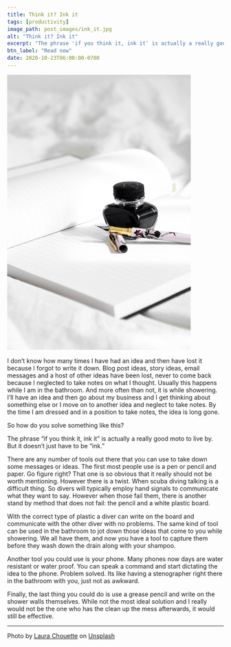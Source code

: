 ```yaml
---
title: Think it? Ink it
tags: [productivity]
image_path: post_images/ink_it.jpg
alt: "Think it? Ink it"
excerpt: "The phrase 'if you think it, ink it' is actually a really good moto to live by. But it doesn’t just have to be 'ink.'"
btn_label: "Read now"
date: 2020-10-23T06:00:00-0700
---
```

![ink_it][image]

I don’t know how many times I have had an idea and then have lost it because I forgot to write it down. Blog post ideas, story ideas, email messages and a host of other ideas have been lost, never to come back because I neglected to take notes on what I thought. Usually this happens while I am in the bathroom. And more often than not, it is while showering. I’ll have an idea and then go about my business and I get thinking about something else or I move on to another idea and neglect to take notes. By the time I am dressed and in a position to take notes, the idea is long gone.

So how do you solve something like this?

The phrase “if you think it, ink it” is actually a really good moto to live by. But it doesn’t just have to be “ink.” 

There are any number of tools out there that you can use to take down some messages or ideas. The first most people use is a pen or pencil and paper. Go figure right? That one is so obvious that it really should not be worth mentioning. However there is a twist. When scuba diving talking is a difficult thing. So divers will typically employ hand signals to communicate what they want to say. However when those fail them, there is another stand by method that does not fail: the pencil and a white plastic board. 

With the correct type of plastic a diver can write on the board and communicate with the other diver with no problems. The same kind of tool can be used in the bathroom to jot down those ideas that come to you while showering. We all have them, and now you have a tool to capture them before they wash down the drain along with your shampoo.

Another tool you could use is your phone. Many phones now days are water resistant or water proof. You can speak a command and start dictating the idea to the phone. Problem solved. Its like having a stenographer right there in the bathroom with you, just not as awkward.

Finally, the last thing you could do is use a grease pencil and write on the shower walls themselves. While not the most ideal solution and I really would not be the one who has the clean up the mess afterwards, it would still be effective.

---
<span>Photo by <a href="https://unsplash.com/@laurachouette?utm_source=unsplash&amp;utm_medium=referral&amp;utm_content=creditCopyText">Laura Chouette</a> on <a href="https://unsplash.com/s/photos/ink-it?utm_source=unsplash&amp;utm_medium=referral&amp;utm_content=creditCopyText">Unsplash</a></span>

[image]: /images/post_images/ink_it.jpg

